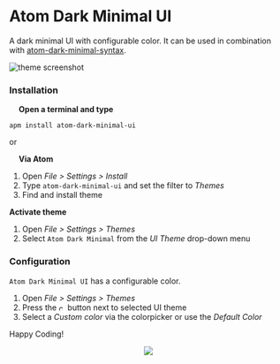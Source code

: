 # Atom Dark Minimal UI

A dark minimal UI with configurable color.
It can be used in combination with [atom-dark-minimal-syntax](https://atom.io/themes/atom-dark-minimal-syntax).

![theme screenshot](https://i.imgur.com/x0Mxut6.png)

### Installation
**<img src="https://atom.io/favicon.ico" width="14" height="14" /> Open a terminal and type**

```shell
apm install atom-dark-minimal-ui
```

or

**<img src="https://atom.io/favicon.ico" width="14" height="14" /> Via Atom**  
  1. Open *File > Settings > Install*
  2. Type `atom-dark-minimal-ui` and set the filter to *Themes*
  3. Find and install theme

**Activate theme**
  1. Open *File > Settings > Themes*
  2. Select `Atom Dark Minimal` from the *UI Theme* drop-down menu

### Configuration
`Atom Dark Minimal UI` has a configurable color.
  1. Open *File > Settings > Themes*
  2. Press the <img src="http://www.clipartkid.com/images/28/gear-icon-clip-art-at-clker-com-vector-clip-art-online-royalty-free-rX2jGG-clipart.png" alt="cog" width="12" height="12"/> button next to selected UI theme
  3. Select a *Custom color* via the colorpicker or use the *Default Color*

Happy Coding!

<p align="center"><a href="https://github.com/mariosbraho/atom-dark-minimal-ui/blob/master/LICENSE.md"><img src="https://img.shields.io/badge/License-MIT-blue.svg"/></a></p>
